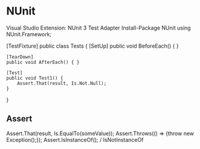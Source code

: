 NUnit
=====
Visual Studio Extension: NUnit 3 Test Adapter
Install-Package NUnit
using NUnit.Framework;

[TestFixture]
public class Tests {
	[SetUp]
	public void BeforeEach() { }

	[TearDown]
	public void AfterEach() { }

	[Test]
	public void Test1() {
		Assert.That(result, Is.Not.Null);
	}
}

Assert
------
Assert.That(result, Is.EqualTo(someValue));
Assert.Throws<Exception>(() => {throw new Exception();});
Assert.IsInstanceOf<T>(); / IsNotInstanceOf<T>
